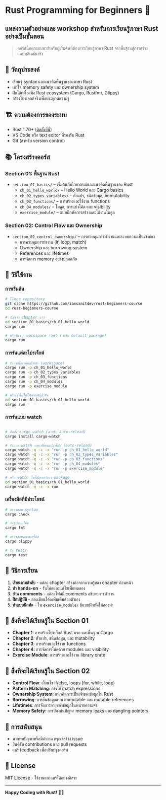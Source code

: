# Rust Programming for Beginners 🦀

## แหล่งรวมตัวอย่างและ workshop สำหรับการเรียนรู้ภาษา Rust อย่างเป็นขั้นตอน

> คอร์สนี้ออกแบบมาสำหรับผู้เริ่มต้นที่ต้องการเรียนรู้ภาษา Rust จากพื้นฐานสู่การสร้างแอปพลิเคชันจริง

## 🎯 วัตถุประสงค์

- เรียนรู้ syntax และแนวคิดพื้นฐานของภาษา Rust
- เข้าใจ memory safety และ ownership system
- ฝึกใช้เครื่องมือ Rust ecosystem (Cargo, Rustfmt, Clippy)
- สร้างโปรเจกต์จริงเพื่อประยุกต์ความรู้

## 🏗️ ความต้องการของระบบ

- Rust 1.70+ ([ติดตั้งที่นี่](https://www.rust-lang.org/tools/install))
- VS Code หรือ text editor ที่รองรับ Rust
- Git (สำหรับ version control)

## 📚 โครงสร้างคอร์ส

### Section 01: พื้นฐาน Rust
- `section_01_basics/` – เริ่มต้นกับไวยากรณ์และแนวคิดพื้นฐานของ Rust
  - `ch_01_hello_world/` – Hello World และ Cargo basics
  - `ch_02_types_variables/` – ตัวแปร, ชนิดข้อมูล, immutability
  - `ch_03_functions/` – การสร้างและใช้งาน functions
  - `ch_04_modules/` – โมดูล, การแบ่งโค้ด และ visibility
  - `exercise_module/` – แบบฝึกหัดการสร้างและใช้งานโมดูล

### Section 02: Control Flow และ Ownership
- `section_02_control_ownership/` – การควบคุมการทำงานและระบบความเป็นเจ้าของ
  - การควบคุมการทำงาน (if, loop, match)
  - Ownership และ borrowing system
  - References และ lifetimes
  - การจัดการ memory อย่างปลอดภัย

## 🚀 วิธีใช้งาน

### การเริ่มต้น
```bash
# Clone repository
git clone https://github.com/iamsamitdev/rust-beginners-course
cd rust-beginners-course

# เริ่มจาก chapter แรก
cd section_01_basics/ch_01_hello_world
cargo run

# หรือรันจาก workspace root (จะรัน default package)
cargo run
```

### การรันแต่ละโปรเจ็กต์
```bash
# รันจากไดเรกทอรีหลัก (workspace)
cargo run -p ch_01_hello_world
cargo run -p ch_02_types_variables
cargo run -p ch_03_functions
cargo run -p ch_04_modules
cargo run -p exercise_module

# หรือเข้าไปในโฟลเดอร์แล้วรัน
cd section_01_basics/ch_01_hello_world
cargo run
```
### การรันแบบ watch
```bash

# ติดตั้ง cargo watch (สำหรับ auto-reload)
cargo install cargo-watch

# รันและ watch การเปลี่ยนแปลงไฟล์ (auto-reload)
cargo watch -q -c -x "run -p ch_01_hello_world"
cargo watch -q -c -x "run -p ch_02_types_variables"
cargo watch -q -c -x "run -p ch_03_functions"
cargo watch -q -c -x "run -p ch_04_modules"
cargo watch -q -c -x "run -p exercise_module"

# หรือ watch ในโฟลเดอร์ของ package
cd section_01_basics/ch_01_hello_world
cargo watch -q -c -x run
```

### เครื่องมือที่มีประโยชน์
```bash
# ตรวจสอบ syntax
cargo check

# จัดรูปแบบโค้ด
cargo fmt

# ตรวจสอบคุณภาพโค้ด
cargo clippy

# รัน tests
cargo test
```

## 📖 วิธีการเรียน

1. **เรียนตามลำดับ** - แต่ละ chapter สร้างต่อจากความรู้ของ chapter ก่อนหน้า
2. **ทำ hands-on** - รันโค้ดและแก้ไขเพื่อทดลอง
3. **อ่าน comments** - แต่ละไฟล์มี comments อธิบายการทำงาน
4. **ฝึกปฏิบัติ** - ลองเขียนโค้ดเพิ่มเติมด้วยตัวเอง
5. **ทำแบบฝึกหัด** - ใน `exercise_module/` มีแบบฝึกหัดให้ลองทำ

## 🎯 สิ่งที่จะได้เรียนรู้ใน Section 01

- **Chapter 1**: การสร้างโปรเจ็กต์ Rust แรก และพื้นฐาน Cargo
- **Chapter 2**: ตัวแปร, ชนิดข้อมูล, และ mutability
- **Chapter 3**: การสร้างและใช้งาน functions
- **Chapter 4**: การจัดการโค้ดด้วย modules และ visibility
- **Exercise Module**: การสร้างและใช้งาน library crate

## 🎯 สิ่งที่จะได้เรียนรู้ใน Section 02

- **Control Flow**: เงื่อนไข if/else, loops (for, while, loop)
- **Pattern Matching**: การใช้ match expressions
- **Ownership System**: แนวคิดการเป็นเจ้าของข้อมูลใน Rust
- **Borrowing**: การยืมข้อมูลแบบ immutable และ mutable references
- **Lifetimes**: การจัดการอายุของข้อมูลในหน่วยความจำ
- **Memory Safety**: การป้องกันปัญหา memory leaks และ dangling pointers

## 🤝 การสนับสนุน

- หากพบปัญหาหรือมีคำถาม กรุณาสร้าง issue
- ยินดีรับ contributions และ pull requests
- แชร์ feedback เพื่อปรับปรุงคอร์ส

## 📝 License

MIT License - ใช้งานและแชร์ได้อย่างอิสระ

---

**Happy Coding with Rust! 🦀✨**
